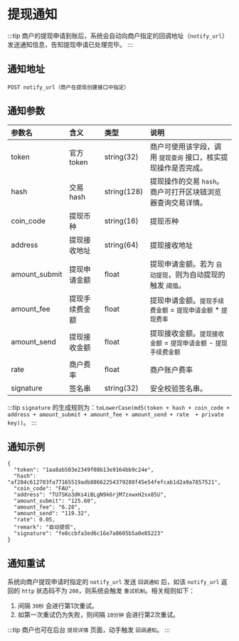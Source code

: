 # 提现通知

:::tip
商户的提现申请到账后，系统会自动向商户指定的回调地址（`notify_url`）发送通知信息，告知提现申请已处理完毕。
:::

## 通知地址

```shell:no-line-numbers
POST notify_url（商户在提现创建接口中指定）
```

## 通知参数

参数名 | 含义 | 类型 | 说明
:-|:-|:-|:-
token | 官方 token | string(32) | 商户可使用该字段，调用 `提现查询` 接口，核实提现操作是否完成。
hash | 交易 hash | string(128) | 提现操作的交易 `hash`。商户可打开区块链浏览器查询交易详情。
coin_code | 提现币种 | string(16) | 提现币种
address | 提现接收地址 | string(64) | 提现接收地址
amount_submit | 提现申请金额 | float | 提现申请金额。若为 `自动提现`，则为自动提现的触发 `阈值`。
amount_fee | 提现手续费金额 | float | 提现申请金额。`提现手续费金额` = `提现申请金额` * `提现费率`
amount_send | 提现接收金额 | float | 提现接收金额。`提现接收金额` = `提现申请金额` - `提现手续费金额`
rate | 商户费率 | float | 商户账户费率
signature | 签名串 | string(32) | 安全校验签名串。

:::tip
`signature` 的生成规则为：`toLowerCase(md5(token + hash + coin_code + address + amount_submit + amount_fee + amount_send + rate  + private key))`。
:::

## 通知示例

```json:no-line-numbers
{
  "token": "1aa8ab503e2349f08b13e9164bb9c24e",
  "hash": "af284c612703fa77165519adb88662254379288f45e54fefcab1d2a9a7857521",
  "coin_code": "FAU",
  "address": "TU7SKo3dKs4iBLgN9k6rjM7zxwxH2sx85U",
  "amount_submit": "125.60",
  "amount_fee": "6.28",
  "amount_send": "119.32",
  "rate": 0.05,
  "remark": "自动提现",
  "signature": "fe8ccbfa3ed6c16e7a8605b5a0e85223"
}
```
    
## 通知重试

系统向商户提现申请时指定的 `notify_url` 发送 `回调通知` 后，如该 `notify_url` 返回的 `http` 状态码不为 `200`，则系统会触发 `重试机制`。相关规则如下：

1. 间隔 `30秒` 会进行第1次重试。
2. 如第一次重试仍为失败，则间隔 `10分钟` 会进行第2次重试。

:::tip
商户也可在后台 `提现详情` 页面，动手触发 `回调通知`。
:::